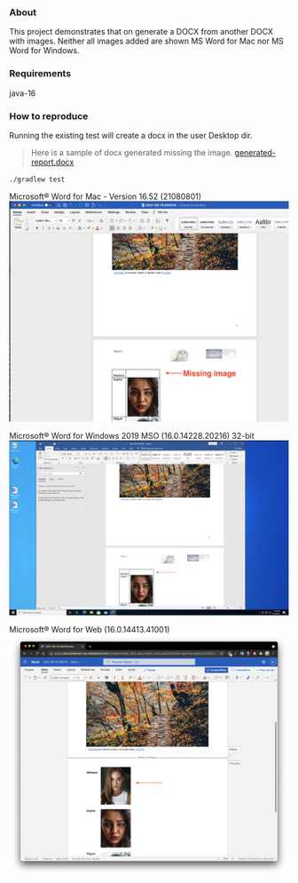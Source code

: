 ### About

This project demonstrates that on generate a DOCX from another DOCX with images. Neither all images added are shown  MS Word for Mac nor MS Word for Windows.
 
### Requirements 

java-16

### How to reproduce

Running the existing test will create a docx in the user Desktop dir.

> Here is a sample of docx generated missing the image. [generated-report.docx](./assets/generated-report.docx)


```bash
./gradlew test
```

Microsoft® Word for Mac - Version 16.52 (21080801)
![img](./assets/img1.png)

Microsoft® Word for Windows 2019 MSO (16.0.14228.20216) 32-bit
![img](./assets/img2.png)

Microsoft® Word for Web (16.0.14413.41001)
![img](./assets/img3.png)